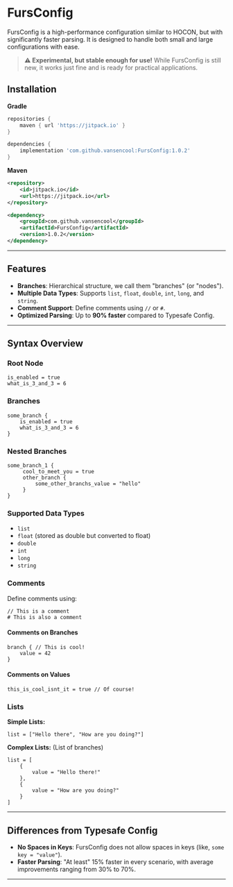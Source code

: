 # FursConfig

FursConfig is a high-performance configuration similar to HOCON, but with significantly faster parsing. It is designed to handle both small and large configurations with ease.

> **⚠ Experimental, but stable enough for use!** While FursConfig is still new, it works just fine and is ready for practical applications.

## Installation

**Gradle**

```groovy
repositories {
    maven { url 'https://jitpack.io' }
}
```

```groovy
dependencies {
    implementation 'com.github.vansencool:FursConfig:1.0.2'
}
```

**Maven**

```xml
<repository>
    <id>jitpack.io</id>
    <url>https://jitpack.io</url>
</repository>
```

```xml
<dependency>
    <groupId>com.github.vansencool</groupId>
    <artifactId>FursConfig</artifactId>
    <version>1.0.2</version>
</dependency>
```

---

## Features

- **Branches**: Hierarchical structure, we call them "branches" (or "nodes").
- **Multiple Data Types**: Supports `list`, `float`, `double`, `int`, `long`, and `string`.
- **Comment Support**: Define comments using `//` or `#`.
- **Optimized Parsing**: Up to **90% faster** compared to Typesafe Config.

---

## Syntax Overview

### Root Node

```hocon
is_enabled = true
what_is_3_and_3 = 6
```

### Branches

```hocon
some_branch {
    is_enabled = true
    what_is_3_and_3 = 6
}
```

### Nested Branches

```hocon
some_branch_1 {
     cool_to_meet_you = true
     other_branch {
         some_other_branchs_value = "hello"
     }
}
```

### Supported Data Types

- `list`
- `float` (stored as double but converted to float)
- `double`
- `int`
- `long`
- `string`

### Comments

Define comments using:

```hocon
// This is a comment
# This is also a comment
```

#### Comments on Branches

```hocon
branch { // This is cool!
    value = 42
}
```

#### Comments on Values

```hocon
this_is_cool_isnt_it = true // Of course!
```

### Lists

**Simple Lists:**

```hocon
list = ["Hello there", "How are you doing?"]
```

**Complex Lists:** (List of branches)

```hocon
list = [
    {
        value = "Hello there!"
    },
    {
        value = "How are you doing?"
    }
]
```

---

## Differences from Typesafe Config

- **No Spaces in Keys**: FursConfig does not allow spaces in keys (like, `some key = "value"`).
- **Faster Parsing**: "At least" 15% faster in every scenario, with average improvements ranging from 30% to 70%.

---
